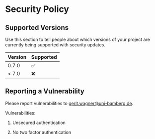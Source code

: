 # Security Policy

## Supported Versions

Use this section to tell people about which versions of your project are
currently being supported with security updates.

| Version | Supported          |
| ------- | ------------------ |
| 0.7.0   | :white_check_mark: |
| < 7.0   | :x:                |

## Reporting a Vulnerability

Please report vulnerabilities to gerit.wagner@uni-bamberg.de.

Vulnerabilities:

1. Unsecured authentication

2. No two factor authentication
